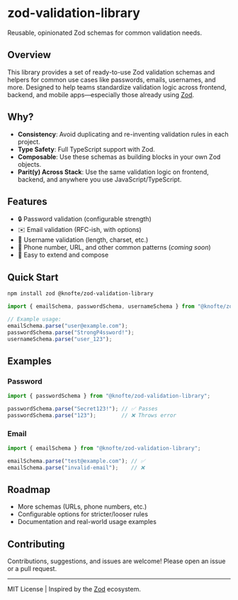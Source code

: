 # zod-validation-library

Reusable, opinionated Zod schemas for common validation needs.

## Overview

This library provides a set of ready-to-use Zod validation schemas and helpers for common use cases like passwords, emails, usernames, and more. Designed to help teams standardize validation logic across frontend, backend, and mobile apps—especially those already using [Zod](https://github.com/colinhacks/zod).

## Why?

- **Consistency**: Avoid duplicating and re-inventing validation rules in each project.
- **Type Safety**: Full TypeScript support with Zod.
- **Composable**: Use these schemas as building blocks in your own Zod objects.
- **Parit(y) Across Stack**: Use the same validation logic on frontend, backend, and anywhere you use JavaScript/TypeScript.

## Features

- 🔒 Password validation (configurable strength)
- ✉️ Email validation (RFC-ish, with options)
- 🧑 Username validation (length, charset, etc.)
- 📱 Phone number, URL, and other common patterns (*coming soon*)
- 🧩 Easy to extend and compose

## Quick Start

```bash
npm install zod @knofte/zod-validation-library
```

```typescript
import { emailSchema, passwordSchema, usernameSchema } from "@knofte/zod-validation-library";

// Example usage:
emailSchema.parse("user@example.com");
passwordSchema.parse("StrongP4ssword!");
usernameSchema.parse("user_123");
```

## Examples

### Password

```typescript
import { passwordSchema } from "@knofte/zod-validation-library";

passwordSchema.parse("Secret123!"); // ✅ Passes
passwordSchema.parse("123");        // ❌ Throws error
```

### Email

```typescript
import { emailSchema } from "@knofte/zod-validation-library";

emailSchema.parse("test@example.com"); // ✅
emailSchema.parse("invalid-email");    // ❌
```

## Roadmap

- More schemas (URLs, phone numbers, etc.)
- Configurable options for stricter/looser rules
- Documentation and real-world usage examples

## Contributing

Contributions, suggestions, and issues are welcome! Please open an issue or a pull request.

---

MIT License | Inspired by the [Zod](https://github.com/colinhacks/zod) ecosystem.
